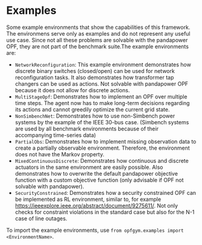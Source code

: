 # Examples
Some example environments that show the capabilities of this framework. 
The environmens serve only as examples and do not represent any useful use case.
Since not all these problems are solvable with the pandapower OPF, they are not part of
the benchmark suite.The example environments are:

* `NetworkReconfiguration`: This example environment demonstrates how discrete 
binary switches (closed/open) can be used for network reconfiguration tasks. 
It also demonstrates how transformer tap changers can be used as actions. 
Not solvable with pandapower OPF because it does not allow for discrete actions. 
* `MultiStageOpf`: Demonstrates how to implement an OPF over multiple time steps. 
The agent now has to make long-term decisions regarding its actions and cannot 
greedily optimize the current grid state. 
* `NonSimbenchNet`: Demonstrates how to use non-Simbench power systems by the 
example of the IEEE 30-bus case. (Simbench systems are used by all benchmark 
environments because of their accompanying time-series data)
* `PartialObs`: Demonstrates how to implement missing observation data to 
create a partially observable environment. Therefore, the environment does 
not have the Markov property. 
* `MixedContinuousDiscrete`: Demonstrates how continuous and discrete actuators
in the same environment are easily possible. Also demonstrates how to overwrite
the default pandapower objective function with a custom objective function
(only advisable if OPF not solvable with pandapower).
* `SecurityConstrained`: Demonstrates how a security constrained OPF can be 
implemented as RL environment, similar to, for example 
https://ieeexplore.ieee.org/abstract/document/9275611/. 
Not only checks for constraint violations in the standard case but also for the 
N-1 case of line outages. 

To import the example environments, use `from opfgym.examples import <EnvironmentName>`.
